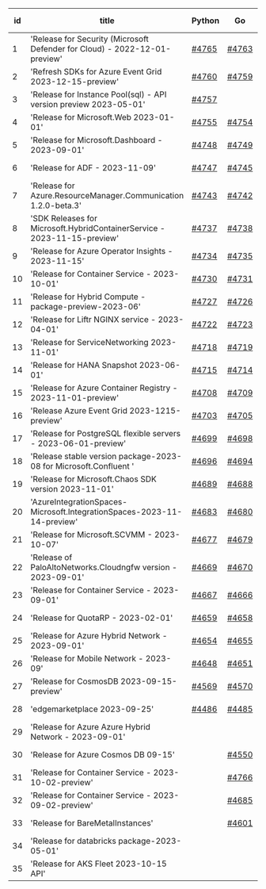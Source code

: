 | id | title | Python | Go | Java | Js | created date | target date | status |
| ------ | ------ | ------ | ------ | ------ | ------ | ------ | ------ | :-----: |
| 1 | 'Release for Security (Microsoft Defender for Cloud) - 2022-12-01-preview'  | [#4765](https://github.com/Azure/sdk-release-request/issues/4765)  | [#4763](https://github.com/Azure/sdk-release-request/issues/4763)  | [#4764](https://github.com/Azure/sdk-release-request/issues/4764)  | [#4762](https://github.com/Azure/sdk-release-request/issues/4762)  | 11-13 | 12-22 |  |
| 2 | 'Refresh SDKs for Azure Event Grid 2023-12-15-preview'  | [#4760](https://github.com/Azure/sdk-release-request/issues/4760)  | [#4759](https://github.com/Azure/sdk-release-request/issues/4759)  | [#4761](https://github.com/Azure/sdk-release-request/issues/4761)  | [#4758](https://github.com/Azure/sdk-release-request/issues/4758)  | 11-10 | 12-22 |  |
| 3 | 'Release for Instance Pool(sql) - API version preview 2023-05-01'  | [#4757](https://github.com/Azure/sdk-release-request/issues/4757)  |  |  |  | 11-10 | 12-22 |  |
| 4 | 'Release for Microsoft.Web 2023-01-01'  | [#4755](https://github.com/Azure/sdk-release-request/issues/4755)  | [#4754](https://github.com/Azure/sdk-release-request/issues/4754)  | [#4753](https://github.com/Azure/sdk-release-request/issues/4753)  | [#4756](https://github.com/Azure/sdk-release-request/issues/4756)  | 11-10 | 11-24 |  |
| 5 | 'Release for Microsoft.Dashboard - 2023-09-01'  | [#4748](https://github.com/Azure/sdk-release-request/issues/4748)  | [#4749](https://github.com/Azure/sdk-release-request/issues/4749)  | [#4751](https://github.com/Azure/sdk-release-request/issues/4751)  | [#4750](https://github.com/Azure/sdk-release-request/issues/4750)  | 11-09 | 11-24 |  |
| 6 | 'Release for ADF - 2023-11-09'  | [#4747](https://github.com/Azure/sdk-release-request/issues/4747)  | [#4745](https://github.com/Azure/sdk-release-request/issues/4745)  | [#4746](https://github.com/Azure/sdk-release-request/issues/4746)  | [#4744](https://github.com/Azure/sdk-release-request/issues/4744)  | 11-09 | 11-24 |  |
| 7 | 'Release for Azure.ResourceManager.Communication 1.2.0-beta.3'  | [#4743](https://github.com/Azure/sdk-release-request/issues/4743)  | [#4742](https://github.com/Azure/sdk-release-request/issues/4742)  | [#4740](https://github.com/Azure/sdk-release-request/issues/4740)  | [#4741](https://github.com/Azure/sdk-release-request/issues/4741)  | 11-09 | 11-24 | Hold on by JS/ |
| 8 | 'SDK Releases for Microsoft.HybridContainerService - 2023-11-15-preview'  | [#4737](https://github.com/Azure/sdk-release-request/issues/4737)  | [#4738](https://github.com/Azure/sdk-release-request/issues/4738)  | [#4736](https://github.com/Azure/sdk-release-request/issues/4736)  | [#4739](https://github.com/Azure/sdk-release-request/issues/4739)  | 11-08 | 11-24 | Hold on by JS/Java/Go/Python/ |
| 9 | 'Release for Azure Operator Insights - 2023-11-15'  | [#4734](https://github.com/Azure/sdk-release-request/issues/4734)  | [#4735](https://github.com/Azure/sdk-release-request/issues/4735)  | [#4732](https://github.com/Azure/sdk-release-request/issues/4732)  | [#4733](https://github.com/Azure/sdk-release-request/issues/4733)  | 11-08 | 11-24 | Hold on by JS/ |
| 10 | 'Release for Container Service - 2023-10-01'  | [#4730](https://github.com/Azure/sdk-release-request/issues/4730)  | [#4731](https://github.com/Azure/sdk-release-request/issues/4731)  | [#4728](https://github.com/Azure/sdk-release-request/issues/4728)  | [#4729](https://github.com/Azure/sdk-release-request/issues/4729)  | 11-08 | 11-24 |  |
| 11 | 'Release for Hybrid Compute - package-preview-2023-06'  | [#4727](https://github.com/Azure/sdk-release-request/issues/4727)  | [#4726](https://github.com/Azure/sdk-release-request/issues/4726)  | [#4725](https://github.com/Azure/sdk-release-request/issues/4725)  | [#4724](https://github.com/Azure/sdk-release-request/issues/4724)  | 11-07 | 11-24 |  |
| 12 | 'Release for Liftr NGINX service - 2023-04-01'  | [#4722](https://github.com/Azure/sdk-release-request/issues/4722)  | [#4723](https://github.com/Azure/sdk-release-request/issues/4723)  | [#4721](https://github.com/Azure/sdk-release-request/issues/4721)  | [#4720](https://github.com/Azure/sdk-release-request/issues/4720)  | 11-06 | 11-24 |  |
| 13 | 'Release for ServiceNetworking 2023-11-01'  | [#4718](https://github.com/Azure/sdk-release-request/issues/4718)  | [#4719](https://github.com/Azure/sdk-release-request/issues/4719)  | [#4710](https://github.com/Azure/sdk-release-request/issues/4710)  | [#4711](https://github.com/Azure/sdk-release-request/issues/4711)  | 11-06 | 11-24 | Hold on by JS/ |
| 14 | 'Release for HANA Snapshot 2023-06-01'  | [#4715](https://github.com/Azure/sdk-release-request/issues/4715)  | [#4714](https://github.com/Azure/sdk-release-request/issues/4714)  | [#4713](https://github.com/Azure/sdk-release-request/issues/4713)  | [#4712](https://github.com/Azure/sdk-release-request/issues/4712)  | 11-06 | 11-24 | Hold on by Java/Python/ |
| 15 | 'Release for Azure Container Registry - 2023-11-01-preview'  | [#4708](https://github.com/Azure/sdk-release-request/issues/4708)  | [#4709](https://github.com/Azure/sdk-release-request/issues/4709)  |  | [#4706](https://github.com/Azure/sdk-release-request/issues/4706)  | 11-03 | 11-24 |  |
| 16 | 'Release Azure Event Grid 2023-1215-preview'  | [#4703](https://github.com/Azure/sdk-release-request/issues/4703)  | [#4705](https://github.com/Azure/sdk-release-request/issues/4705)  |  | [#4702](https://github.com/Azure/sdk-release-request/issues/4702)  | 10-31 | 11-24 | Hold on by Python/ |
| 17 | 'Release for PostgreSQL flexible servers - 2023-06-01-preview'  | [#4699](https://github.com/Azure/sdk-release-request/issues/4699)  | [#4698](https://github.com/Azure/sdk-release-request/issues/4698)  |  | [#4701](https://github.com/Azure/sdk-release-request/issues/4701)  | 10-30 | 11-24 |  |
| 18 | 'Release stable version package-2023-08 for Microsoft.Confluent '  | [#4696](https://github.com/Azure/sdk-release-request/issues/4696)  | [#4694](https://github.com/Azure/sdk-release-request/issues/4694)  | [#4695](https://github.com/Azure/sdk-release-request/issues/4695)  | [#4697](https://github.com/Azure/sdk-release-request/issues/4697)  | 10-30 | 11-24 |  |
| 19 | 'Release for Microsoft.Chaos SDK version 2023-11-01'  | [#4689](https://github.com/Azure/sdk-release-request/issues/4689)  | [#4688](https://github.com/Azure/sdk-release-request/issues/4688)  | [#4686](https://github.com/Azure/sdk-release-request/issues/4686)  | [#4687](https://github.com/Azure/sdk-release-request/issues/4687)  | 10-26 | 11-24 |  |
| 20 | 'AzureIntegrationSpaces-Microsoft.IntegrationSpaces-2023-11-14-preview'  | [#4683](https://github.com/Azure/sdk-release-request/issues/4683)  | [#4680](https://github.com/Azure/sdk-release-request/issues/4680)  | [#4682](https://github.com/Azure/sdk-release-request/issues/4682)  | [#4681](https://github.com/Azure/sdk-release-request/issues/4681)  | 10-24 | 11-24 | Hold on by JS/Java/Python/ |
| 21 | 'Release for Microsoft.SCVMM - 2023-10-07'  | [#4677](https://github.com/Azure/sdk-release-request/issues/4677)  | [#4679](https://github.com/Azure/sdk-release-request/issues/4679)  | [#4678](https://github.com/Azure/sdk-release-request/issues/4678)  | [#4676](https://github.com/Azure/sdk-release-request/issues/4676)  | 10-23 | 11-24 | Hold on by JS/Go/Python/ |
| 22 | 'Release of PaloAltoNetworks.Cloudngfw version - 2023-09-01'  | [#4669](https://github.com/Azure/sdk-release-request/issues/4669)  | [#4670](https://github.com/Azure/sdk-release-request/issues/4670)  | [#4671](https://github.com/Azure/sdk-release-request/issues/4671)  | [#4672](https://github.com/Azure/sdk-release-request/issues/4672)  | 10-23 | 11-24 |  |
| 23 | 'Release for Container Service - 2023-09-01'  | [#4667](https://github.com/Azure/sdk-release-request/issues/4667)  | [#4666](https://github.com/Azure/sdk-release-request/issues/4666)  |  | [#4668](https://github.com/Azure/sdk-release-request/issues/4668)  | 10-20 | 11-24 | Hold on by JS/ |
| 24 | 'Release for QuotaRP - 2023-02-01'  | [#4659](https://github.com/Azure/sdk-release-request/issues/4659)  | [#4658](https://github.com/Azure/sdk-release-request/issues/4658)  | [#4657](https://github.com/Azure/sdk-release-request/issues/4657)  | [#4660](https://github.com/Azure/sdk-release-request/issues/4660)  | 10-17 | 11-24 |  |
| 25 | 'Release for Azure Hybrid Network - 2023-09-01'  | [#4654](https://github.com/Azure/sdk-release-request/issues/4654)  | [#4655](https://github.com/Azure/sdk-release-request/issues/4655)  |  | [#4652](https://github.com/Azure/sdk-release-request/issues/4652)  | 10-13 | 11-24 | Hold on by JS/ |
| 26 | 'Release for Mobile Network - 2023-09'  | [#4648](https://github.com/Azure/sdk-release-request/issues/4648)  | [#4651](https://github.com/Azure/sdk-release-request/issues/4651)  |  | [#4650](https://github.com/Azure/sdk-release-request/issues/4650)  | 10-13 | 11-24 |  |
| 27 | 'Release for CosmosDB 2023-09-15-preview'  | [#4569](https://github.com/Azure/sdk-release-request/issues/4569)  | [#4570](https://github.com/Azure/sdk-release-request/issues/4570)  |  | [#4572](https://github.com/Azure/sdk-release-request/issues/4572)  | 09-26 | 10-27 | Hold on by JS/Go/ |
| 28 | 'edgemarketplace 2023-09-25'  | [#4486](https://github.com/Azure/sdk-release-request/issues/4486)  | [#4485](https://github.com/Azure/sdk-release-request/issues/4485)  | [#4483](https://github.com/Azure/sdk-release-request/issues/4483)  | [#4484](https://github.com/Azure/sdk-release-request/issues/4484)  | 08-31 | 09-22 | Hold on by JS/Java/Go/Python/ |
| 29 | 'Release for Azure Azure Hybrid Network - 2023-09-01'  |  |  | [#4653](https://github.com/Azure/sdk-release-request/issues/4653)  |  | 10-13 | 11-24 |  |
| 30 | 'Release for Azure Cosmos DB 09-15'  |  | [#4550](https://github.com/Azure/sdk-release-request/issues/4550)  | [#4553](https://github.com/Azure/sdk-release-request/issues/4553)  | [#4552](https://github.com/Azure/sdk-release-request/issues/4552)  | 09-22 | 10-27 | Hold on by JS/Java/Go/ |
| 31 | 'Release for Container Service - 2023-10-02-preview'  |  | [#4766](https://github.com/Azure/sdk-release-request/issues/4766)  |  | [#4767](https://github.com/Azure/sdk-release-request/issues/4767)  | 11-15 | 12-22 |  |
| 32 | 'Release for Container Service - 2023-09-02-preview'  |  | [#4685](https://github.com/Azure/sdk-release-request/issues/4685)  |  | [#4684](https://github.com/Azure/sdk-release-request/issues/4684)  | 10-26 | 11-24 |  |
| 33 | 'Release for BareMetalInstances'  |  | [#4601](https://github.com/Azure/sdk-release-request/issues/4601)  |  | [#4599](https://github.com/Azure/sdk-release-request/issues/4599)  | 10-02 | 10-27 | Hold on by Go/ |
| 34 | 'Release for databricks package-2023-05-01'  |  |  |  | [#4673](https://github.com/Azure/sdk-release-request/issues/4673)  | 10-23 | 11-24 |  |
| 35 | 'Release for AKS Fleet 2023-10-15 API'  |  |  |  | [#4662](https://github.com/Azure/sdk-release-request/issues/4662)  | 10-18 | 11-24 |  |
